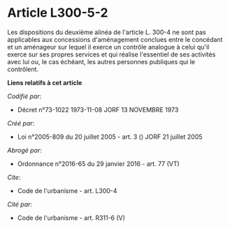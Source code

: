 # Article L300-5-2

Les dispositions du deuxième alinéa de l'article L. 300-4 ne sont pas applicables aux concessions d'aménagement conclues
entre le concédant et un aménageur sur lequel il exerce un contrôle analogue à celui qu'il exerce sur ses propres services et
qui réalise l'essentiel de ses activités avec lui ou, le cas échéant, les autres personnes publiques qui le contrôlent.

**Liens relatifs à cet article**

_Codifié par_:

  - Décret n°73-1022 1973-11-08 JORF 13 NOVEMBRE 1973

_Créé par_:

  - Loi n°2005-809 du 20 juillet 2005 - art. 3 () JORF 21 juillet 2005

_Abrogé par_:

  - Ordonnance n°2016-65 du 29 janvier 2016 - art. 77 (VT)

_Cite_:

  - Code de l'urbanisme - art. L300-4

_Cité par_:

  - Code de l'urbanisme - art. R311-6 (V)
